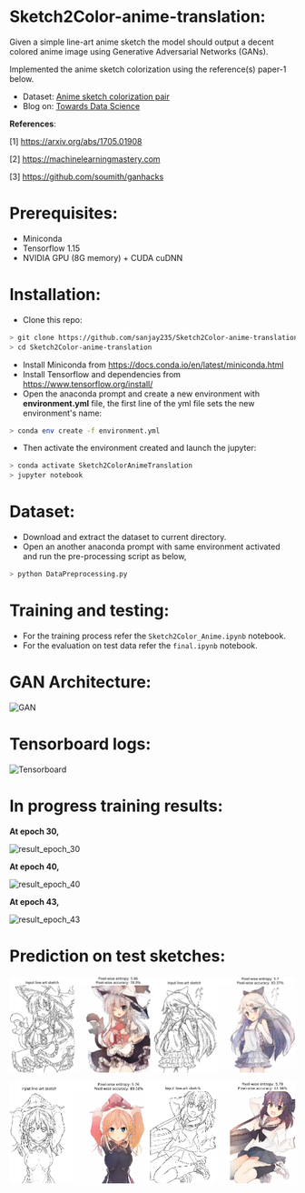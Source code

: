 # Sketch2Color-anime-translation:
Given a simple line-art anime sketch the model should output a decent colored anime image using Generative Adversarial Networks (GANs).

Implemented the anime sketch colorization using the reference(s) paper-1 below.

* Dataset: [Anime sketch colorization pair](https://www.kaggle.com/ktaebum/anime-sketch-colorization-pair)
* Blog on: [Towards Data Science](https://towardsdatascience.com/sketch-to-color-anime-translation-using-generative-adversarial-networks-gans-8f4f69594aeb?source=friends_link&sk=15df1b03e8ffc60eaa82bb34114c242a)

**References**:

[1] https://arxiv.org/abs/1705.01908

[2] https://machinelearningmastery.com

[3] https://github.com/soumith/ganhacks

# Prerequisites:
- Miniconda
- Tensorflow 1.15
- NVIDIA GPU (8G memory) + CUDA cuDNN

# Installation:
- Clone this repo:
```bash
> git clone https://github.com/sanjay235/Sketch2Color-anime-translation.git
> cd Sketch2Color-anime-translation
```
- Install Miniconda from https://docs.conda.io/en/latest/miniconda.html
- Install Tensorflow and dependencies from https://www.tensorflow.org/install/
- Open the anaconda prompt and create a new environment with **environment.yml** file,
  the first line of the yml file sets the new environment's name:
```bash
> conda env create -f environment.yml
```
- Then activate the environment created and launch the jupyter:
```bash
> conda activate Sketch2ColorAnimeTranslation
> jupyter notebook
``` 
# Dataset:
- Download and extract the dataset to current directory.
- Open an another anaconda prompt with same environment activated and run the pre-processing script as below,
```bash
> python DataPreprocessing.py
```

# Training and testing:
- For the training process refer the `Sketch2Color_Anime.ipynb` notebook.
- For the evaluation on test data refer the `final.ipynb` notebook.

# GAN Architecture:
![GAN](./Images/GAN.PNG)

# Tensorboard logs:
![Tensorboard](./Images/TensorboardLogs.png)

# In progress training results:
**At epoch 30,**

![result_epoch_30](./Images/Epoch30.PNG)

**At epoch 40,**

![result_epoch_40](./Images/Epoch40.PNG)

**At epoch 43,**

![result_epoch_43](./Images/Epoch43.PNG)

# Prediction on test sketches:
![Sample_1](./Images/Combined_1.png)

![Sample_2](./Images/Combined_2.png)
